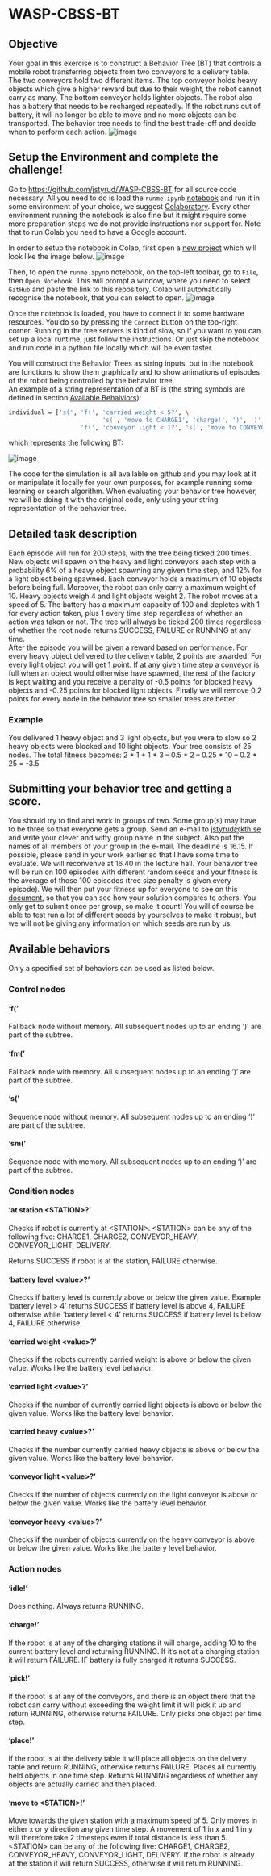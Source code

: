 # WASP-CBSS-BT

## Objective
Your goal in this exercise is to construct a Behavior Tree (BT) that controls a mobile robot transferring objects from two conveyors to a delivery table. The two conveyors hold two different items. The top conveyor holds heavy objects which give a higher reward but due to their weight, the robot cannot carry as many. The bottom conveyor holds lighter objects. The robot also has a battery that needs to be recharged repeatedly. If the robot runs out of battery, it will no longer be able to move and no more objects can be transported. The behavior tree needs to find the best trade-off and decide when to perform each action.
![image](https://github.com/jstyrud/WASP-CBSS-BT/blob/main/environment.png)

## Setup the Environment and complete the challenge!
Go to https://github.com/jstyrud/WASP-CBSS-BT for all source code necessary. All you need to do is load the `runme.ipynb` [notebook](https://github.com/jstyrud/WASP-CBSS-BT/blob/main/runme.ipynb) and run it in some environment of your choice, we suggest [Colaboratory](https://colab.research.google.com/). Every other environment running the notebook is also fine but it might require some more preparation steps we do not provide instructions nor support for. Note that to run Colab you need to have a Google account.

In order to setup the notebook in Colab, first open a [new project](https://colab.research.google.com/notebooks/intro.ipynb?utm_source=scs-index) which will look like the image below.
![image](https://github.com/jstyrud/WASP-CBSS-BT/blob/main/colab1.png)

Then, to open the `runme.ipynb` notebook, on the top-left toolbar, go to `File`, then `Open Notebook`. This will prompt a window, where you need to select `GitHub` and paste the link to this repository. Colab will automatically recognise the notebook, that you can select to open.
![image](https://github.com/jstyrud/WASP-CBSS-BT/blob/main/colab2.png)

Once the notebook is loaded, you have to connect it to some hardware resources. You do so by pressing the `Connect` button on the top-right corner. Running in the free servers is kind of slow, so if you want to you can set up a local runtime, just follow the instructions. Or just skip the notebook and run code in a python file locally which will be even faster.

You will construct the Behavior Trees as string inputs, but in the notebook are functions to show them graphically and to show animations of episodes of the robot being controlled by the behavior tree.  
An example of a string representation of a BT is (the string symbols are defined in section [Available Behaiviors](#available-behaviors)):
```bash
individual = ['s(', 'f(', 'carried weight < 5?', \
                          's(', 'move to CHARGE1', 'charge!', ')', ')', \
                    'f(', 'conveyor light < 1?', 's(', 'move to CONVEYOR_LIGHT!', 'idle!', ')']
```
which represents the following BT:

![image](https://github.com/jstyrud/WASP-CBSS-BT/blob/main/BT_example.png)

The code for the simulation is all available on github and you may look at it or manipulate it locally for your own purposes, for example running some learning or search algorithm. When evaluating your behavior tree however, we will be doing it with the original code, only using your string representation of the behavior tree.

## Detailed task description
Each episode will run for 200 steps, with the tree being ticked 200 times. New objects will spawn on the heavy and light conveyors each step with a probability 6% of a heavy object spawning any given time step, and 12% for a light object being spawned. Each conveyor holds a maximum of 10 objects before being full. Moreover, the robot can only carry a maximum weight of 10. Heavy objects weigh 4 and light objects weight 2. The robot moves at a speed of 5. The battery has a maximum capacity of 100 and depletes with 1 for every action taken, plus 1 every time step regardless of whether an action was taken or not. The tree will always be ticked 200 times regardless of whether the root node returns SUCCESS, FAILURE or RUNNING at any time.  
After the episode you will be given a reward based on performance. For every heavy object delivered to the delivery table, 2 points are awarded. For every light object you will get 1 point. If at any given time step a conveyor is full when an object would otherwise have spawned, the rest of the factory is kept waiting and you receive a penalty of -0.5 points for blocked heavy objects and -0.25 points for blocked light objects. Finally we will remove 0.2 points for every node in the behavior tree so smaller trees are better.

### Example
You delivered 1 heavy object and 3 light objects, but you were to slow so 2 heavy objects were blocked and 10 light objects. Your tree consists of 25 nodes. The total fitness becomes:
2 * 1 + 1 * 3 – 0.5 * 2 – 0.25 * 10 – 0.2 * 25 = -3.5


## Submitting your behavior tree and getting a score.
You should try to find and work in groups of two. Some group(s) may have to be three so that everyone gets a group. Send an e-mail to jstyrud@kth.se and write your clever and witty group name in the subject. Also put the names of all members of your group in the e-mail. The deadline is 16.15. If possible, please send in your work earlier so that I have some time to evaluate. We will reconvenve at 16.40 in the lecture hall. Your behavior tree will be run on 100 episodes with different random seeds and your fitness is the average of those 100 episodes (tree size penalty is given every episode). We will then put your fitness up for everyone to see on this [document](https://docs.google.com/spreadsheets/d/1QsGNwj7DgN3P_k7Fnsj1gEzuOy0UmRV8gDhnfegFgFY/edit?usp=sharing), so that you can see how your solution compares to others.
You only get to submit once per group, so make it count! You will of course be able to test run a lot of different seeds by yourselves to make it robust, but we will not be giving any information on which seeds are run by us.

## Available behaviors
Only a specified set of behaviors can be used as listed below.
### Control nodes
#### ‘f(’
Fallback node without memory. All subsequent nodes up to an ending ‘)’ are part of the subtree.
#### ‘fm(’
Fallback node with memory. All subsequent nodes up to an ending ‘)’ are part of the subtree.
#### ‘s(’
Sequence node without memory. All subsequent nodes up to an ending ‘)’ are part of the subtree.
#### ‘sm(’
Sequence node with memory. All subsequent nodes up to an ending ‘)’ are part of the subtree.

### Condition nodes
#### ‘at station \<STATION>?’
Checks if robot is currently at \<STATION>. \<STATION> can be any of the following five: CHARGE1, CHARGE2, CONVEYOR_HEAVY, CONVEYOR_LIGHT, DELIVERY.

Returns SUCCESS if robot is at the station, FAILURE otherwise.

#### ‘battery level \<value>?’
Checks if battery level is currently above or below the given value. Example ‘battery level > 4’ returns SUCCESS if battery level is above 4, FAILURE otherwise while ‘battery level < 4’ returns SUCCESS if battery level is below 4, FAILURE otherwise.

#### ‘carried weight \<value>?’
Checks if the robots currently carried weight is above or below the given value. Works like the battery level behavior.

#### ‘carried light \<value>?’
Checks if the number of currently carried light objects is above or below the given value. Works like the battery level behavior.

#### ‘carried heavy \<value>?’
Checks if the number currently carried heavy objects is above or below the given value. Works like the battery level behavior.

#### ‘conveyor light \<value>?’
Checks if the number of objects currently on the light conveyor is above or below the given value. Works like the battery level behavior.

#### ‘conveyor heavy \<value>?’
Checks if the number of objects currently on the heavy conveyor is above or below the given value. Works like the battery level behavior.

### Action nodes
#### ‘idle!’
Does nothing. Always returns RUNNING.

#### ‘charge!’
If the robot is at any of the charging stations it will charge, adding 10 to the current battery level and returning RUNNING. If it’s not at a charging station it will return FAILURE. IF battery is fully charged it returns SUCCESS.

#### ‘pick!’
If the robot is at any of the conveyors, and there is an object there that the robot can carry without exceeding the weight limit it will pick it up and return RUNNING, otherwise returns FAILURE. Only picks one object per time step.

#### ‘place!’
If the robot is at the delivery table it will place all objects on the delivery table and return RUNNING, otherwise returns FAILURE. Places all currently held objects in one time step. Returns RUNNING regardless of whether any objects are actually carried and then placed.

#### ‘move to \<STATION>!’
Move towards the given station with a maximum speed of 5. Only moves in either x or y direction any given time step. A movement of 1 in x and 1 in y will therefore take 2 timesteps even if total distance is less than 5. \<STATION> can be any of the following five: CHARGE1, CHARGE2, CONVEYOR_HEAVY, CONVEYOR_LIGHT, DELIVERY.
If the robot is already at the station it will return SUCCESS, otherwise it will return RUNNING.






